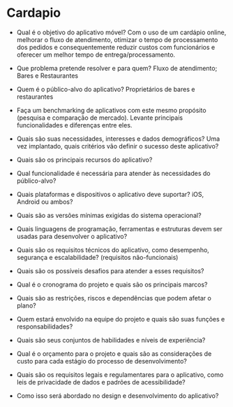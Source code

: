 # Cardapio

- Qual é o objetivo do aplicativo móvel?
  Com o uso de um cardápio online, melhorar o fluxo de atendimento, otimizar o tempo de processamento dos pedidos e consequentemente reduzir custos com funcionários e oferecer um melhor tempo de entrega/processamento.

- Que problema pretende resolver e para quem?
  Fluxo de atendimento;
  Bares e Restaurantes

- Quem é o público-alvo do aplicativo?
  Proprietários de bares e restaurantes

- Faça um benchmarking de aplicativos com este mesmo propósito (pesquisa e comparação de mercado). Levante principais funcionalidades e diferenças entre eles.

- Quais são suas necessidades, interesses e dados demográficos?
  Uma vez implantado, quais critérios vão definir o sucesso deste aplicativo?

- Quais são os principais recursos do aplicativo?

- Qual funcionalidade é necessária para atender às necessidades do público-alvo?

- Quais plataformas e dispositivos o aplicativo deve suportar? iOS, Android ou ambos?

- Quais são as versões mínimas exigidas do sistema operacional?

- Quais linguagens de programação, ferramentas e estruturas devem ser usadas para desenvolver
  o aplicativo?

- Quais são os requisitos técnicos do aplicativo, como desempenho, segurança e escalabilidade? (requisitos não-funcionais)

- Quais são os possíveis desafios para atender a esses requisitos?

- Qual é o cronograma do projeto e quais são os principais marcos?

- Quais são as restrições, riscos e dependências que podem afetar o plano?

- Quem estará envolvido na equipe do projeto e quais são suas funções e responsabilidades?

- Quais são seus conjuntos de habilidades e níveis de experiência?

- Qual é o orçamento para o projeto e quais são as considerações de custo para cada estágio do processo de desenvolvimento?

- Quais são os requisitos legais e regulamentares para o aplicativo, como leis de privacidade de dados e padrões de acessibilidade?

- Como isso será abordado no design e desenvolvimento do aplicativo?
